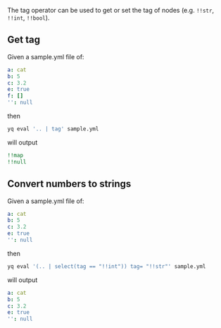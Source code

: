 The tag operator can be used to get or set the tag of nodes (e.g. `!!str`, `!!int`, `!!bool`).
## Get tag
Given a sample.yml file of:
```yaml
a: cat
b: 5
c: 3.2
e: true
f: []
'': null
```
then
```bash
yq eval '.. | tag' sample.yml
```
will output
```yaml
!!map
!!null
```

## Convert numbers to strings
Given a sample.yml file of:
```yaml
a: cat
b: 5
c: 3.2
e: true
'': null
```
then
```bash
yq eval '(.. | select(tag == "!!int")) tag= "!!str"' sample.yml
```
will output
```yaml
a: cat
b: 5
c: 3.2
e: true
'': null
```

